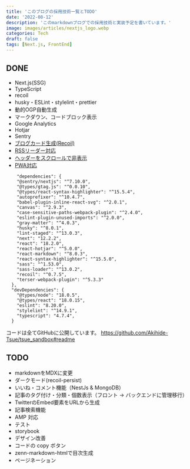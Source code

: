 ```yaml
---
title: 'このブログの採用技術一覧とTODO'
date: '2022-08-12'
description: 'このmarkdownブログでの採用技術と実装予定を書いています。'
image: images/articles/nextjs_logo.webp
categories: Tech
draft: false
tags: [Next.js, FrontEnd]
---
```


## DONE

- Next.js(SSG)
- TypeScript
- recoil
- husky・ESLint・stylelint・prettier
- 動的OGP自動生成
- マークダウン、コードブロック表示
- Google Analytics
- Hotjar
- Sentry
- [ブログカード生成(Recoil)](https://tsue-sandbox.vercel.app/posts/blog-card)
- [RSSリーダー対応](https://tsue-sandbox.vercel.app/posts/rss-feed)
- [ヘッダーをスクロールで非表示](https://tsue-sandbox.vercel.app/posts/hidden-header)
- [PWA対応](https://tsue-sandbox.vercel.app/posts/pwa)

```json:package.json（一部抜粋）
    "dependencies": {
    "@sentry/nextjs": "^7.10.0",
    "@types/gtag.js": "^0.0.10",
    "@types/react-syntax-highlighter": "^15.5.4",
    "autoprefixer": "^10.4.7",
    "babel-plugin-inline-react-svg": "^2.0.1",
    "canvas": "^2.9.3",
    "case-sensitive-paths-webpack-plugin": "^2.4.0",
    "eslint-plugin-unused-imports": "^2.0.0",
    "gray-matter": "^4.0.3",
    "husky": "^8.0.1",
    "lint-staged": "^13.0.3",
    "next": "12.2.2",
    "react": "18.2.0",
    "react-hotjar": "^5.0.0",
    "react-markdown": "^8.0.3",
    "react-syntax-highlighter": "^15.5.0",
    "sass": "^1.53.0",
    "sass-loader": "^13.0.2",
    "recoil": "^0.7.5",
    "terser-webpack-plugin": "^5.3.3"
  },
  "devDependencies": {
    "@types/node": "18.0.5",
    "@types/react": "18.0.15",
    "eslint": "8.20.0",
    "stylelint": "^14.9.1",
    "typescript": "4.7.4",
  }
```

コードは全てGitHubに公開しています。
https://github.com/Akihide-Tsue/tsue_sandbox#readme

## TODO

- markdownをMDXに変更
- ダークモード(recoil-persist)
- いいね・コメント機能（NestJs & MongoDB）
- 記事のタグ付け・分類・個数表示（フロント → バックエンドに管理移行）
- TwitterのEmbed要素をURLから生成
- 記事検索機能
- AMP 対応
- テスト
- storybook
- デザイン改善
- コードの copy ボタン
- zenn-markdown-htmlで目次生成
- ページネーション
